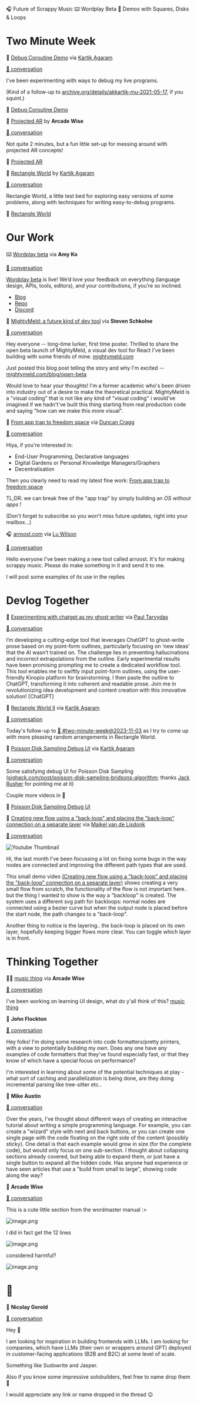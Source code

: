 <!--
.. title: Future of Coding Weekly 2023/11 Week 1
.. slug: future-of-coding-weekly-202311-week-1
.. date: 2023-11-05 23:09:47 UTC+01:00
.. tags: 
.. category: 
.. link: 
.. description: 
.. type: text
-->

🎧 Future of Scrappy Music ⌨️ Wordplay Beta 🎥 Demos with Squares, Disks & Loops

# Two Minute Week

🎥 [Debug Coroutine Demo](http://history.futureofcoding.org/history/msg_files/F06/F063QU4LCSE.webm) via [Kartik Agaram](http://akkartik.name/about)

[🧵 conversation](https://history.futureofcoding.org/history/weekly/2023/11/W1/two-minute-week.html#2023-11-01T06:07:08.191Z)

I've been experimenting with ways to debug my live programs.



(Kind of a follow-up to [archive.org/details/akkartik-mu-2021-05-17](https://archive.org/details/akkartik-mu-2021-05-17), if you squint.)

🎥 [Debug Coroutine Demo](http://history.futureofcoding.org/history/msg_files/F06/F063QU4LCSE.webm)

🎥 [Projected AR](http://history.futureofcoding.org/history/msg_files/F06/F063QPFPKDK.mp4) by **Arcade Wise**

[🧵 conversation](https://history.futureofcoding.org/history/weekly/2023/11/W1/two-minute-week.html#2023-11-01T15:54:22.446Z)

Not quite 2 minutes, but a fun little set-up for messing around with projected AR concepts!

🎥 [Projected AR](http://history.futureofcoding.org/history/msg_files/F06/F063QPFPKDK.mp4)

🎥 [Rectangle World](http://history.futureofcoding.org/history/msg_files/F06/F063WUUVB2A.webm) by [Kartik Agaram](http://akkartik.name/about)

[🧵 conversation](https://history.futureofcoding.org/history/weekly/2023/11/W1/two-minute-week.html#2023-11-03T05:43:33.638Z)

Rectangle World, a little test bed for exploring easy versions of some problems, along with techniques for writing easy-to-debug programs.

🎥 [Rectangle World](http://history.futureofcoding.org/history/msg_files/F06/F063WUUVB2A.webm)

# Our Work

⌨️ [Wordplay beta](https://wordplay.dev) via **Amy Ko**

[🧵 conversation](https://history.futureofcoding.org/history/weekly/2023/11/W1/share-your-work.html#2023-10-31T15:06:38.778Z)

[Wordplay beta](https://wordplay.dev) is live! We’d love your feedback on everything (language design, APIs, tools, editors), and your contributions, if you’re so inclined.



- [Blog](https://medium.com/bits-and-behavior/wordplay-accessible-language-inclusive-interactive-typography-e4b9027eaf10)
- [Repo](https://github.com/wordplaydev/wordplay)
- [Discord](https://discord.gg/Jh2Qq9husy)

🎨 [MightyMeld: a future kind of dev tool](https://www.mightymeld.com/) via **Steven Schkolne**

[🧵 conversation](https://history.futureofcoding.org/history/weekly/2023/11/W1/share-your-work.html#2023-11-01T19:43:40.599Z)

Hey everyone -- long-time lurker, first time poster. Thrilled to share the open beta launch of MightyMeld, a visual dev tool for React I've been building with some friends of mine. [mightymeld.com](https://www.mightymeld.com/)



Just posted this blog post telling the story and why I'm excited -- [mightymeld.com/blog/open-beta](https://mightymeld.com/blog/open-beta)



Would love to hear your thoughts! I'm a former academic who's been driven into industry out of a desire to make the theoretical practical. MightyMeld is a "visual coding" that is not like any kind of "visual coding" i would've imagined if we hadn't've built this thing starting from real production code and saying "how can we make this more visual".

📝 [From app trap to freedom space](https://duncancragg.substack.com/p/from-app-trap-to-freedom-space) via [Duncan Cragg](https://twitter.com/duncancragg)

[🧵 conversation](https://history.futureofcoding.org/history/weekly/2023/11/W1/share-your-work.html#2023-11-02T11:54:34.657Z)

Hiya, if you're interested in:






* End-User Programming, Declarative languages
* Digital Gardens or Personal Knowledge Managers/Graphers
* Decentralisation



Then you clearly need to read my latest fine work: [From app trap to freedom space](https://duncancragg.substack.com/p/from-app-trap-to-freedom-space)



TL;DR: we can break free of the "app trap" by simply building an  _OS without apps_ !



(Don't forget to subscribe so you won't miss future updates, right into your mailbox...)


🎧 [arroost.com](http://arroost.com) via [Lu Wilson](https://twitter.com/TodePond)

[🧵 conversation](https://history.futureofcoding.org/history/weekly/2023/11/W1/share-your-work.html#2023-11-03T18:35:14.363Z)

Hello everyone I've been making a new tool called arroost. It's for making scrappy music. Please do make something in it and send it to me.




I will post some examples of its use in the replies

# Devlog Together

📝 [Experimenting with chatgpt as my ghost writer](https://guitarvydas.github.io/2023/10/29/Experimenting-With-ChatGPT-As-My-Ghost-Writer.html) via [Paul Tarvydas](https://guitarvydas.github.io/2021/09/23/Manifesto.html)

[🧵 conversation](https://history.futureofcoding.org/history/weekly/2023/11/W1/devlog-together.html#2023-11-01T01:35:54.703Z)

I’m developing a cutting-edge tool that leverages ChatGPT to ghost-write prose based on my point-form outlines, particularly focusing on ‘new ideas’ that the AI wasn’t trained on. The challenge lies in preventing hallucinations and incorrect extrapolations from the outline. Early experimental results have been promising prompting me to create a dedicated workflow tool. This tool enables me to swiftly input point-form outlines, using the user-friendly Kinopio platform for brainstorming. I then paste the outline to ChatGPT, transforming it into coherent and readable prose. Join me in revolutionizing idea development and content creation with this innovative solution! [ChatGPT]

🎥 [Rectangle World II](http://history.futureofcoding.org/history/msg_files/F06/F0648SKJLPM.webm) via [Kartik Agaram](http://akkartik.name/about)

[🧵 conversation](https://history.futureofcoding.org/history/weekly/2023/11/W1/devlog-together.html#2023-11-04T05:25:11.054Z)

Today's follow-up to [💬 #two-minute-week@2023-11-03](./?fromDate=2023-10-31&toDate=2023-11-06&channel=two-minute-week&filter=#2023-11-03T05:43:33.638Z) as I try to come up with more pleasing random arrangements in Rectangle World.

🎥 [Poisson Disk Sampling Debug UI](http://history.futureofcoding.org/history/msg_files/F06/F0647F7ERFF.webm) via [Kartik Agaram](http://akkartik.name/about)

[🧵 conversation](https://history.futureofcoding.org/history/weekly/2023/11/W1/devlog-together.html#2023-11-05T04:52:05.534Z)

Some satisfying debug UI for Poisson Disk Sampling ([sighack.com/post/poisson-disk-sampling-bridsons-algorithm](https://sighack.com/post/poisson-disk-sampling-bridsons-algorithm); thanks [Jack Rusher](https://twitter.com/jackrusher) for pointing me at it)



Couple more videos in 🧵

🎥 [Poisson Disk Sampling Debug UI](http://history.futureofcoding.org/history/msg_files/F06/F0647F7ERFF.webm)

🎥 [Creating new flow using a "back-loop" and placing the "back-loop" connection on a separate layer](https://youtu.be/cnD-AlDQJDk) via [Maikel van de Lisdonk](https://www.devhelpr.com/)

[🧵 conversation](https://history.futureofcoding.org/history/weekly/2023/11/W1/devlog-together.html#2023-11-05T13:37:58.844Z)

![Youtube Thumbnail](https://img.youtube.com/vi/cnD-AlDQJDk/hqdefault.jpg)

Hi, the last month I've been focussing a lot on fixing some bugs in the way nodes are connected and improving the different path types that are used.



This small demo video [(Creating new flow using a "back-loop" and placing the "back-loop" connection on a separate layer)](https://youtu.be/cnD-AlDQJDk) shows creating a very small flow from scratch, the functionality of the flow is not important here.. but the thing I wanted to show is the way a "backloop" is created. The system uses a different svg path for backloops: normal nodes are connected using a bezier curve but when the output node is placed before the start node, the path changes to a "back-loop". 



Another thing to notice is the layering.. the back-loop is placed on its own layer, hopefully keeping bigger flows more clear. You can toggle which layer is in front. 


# Thinking Together

🧑‍🎨 [music thing](https://www.figma.com/proto/rOhbNvD6U1MEkM3zeznLeJ/music-thing?page-id=0%3A1&type=design&node-id=2-3&viewport=436%2C-512%2C0.9&t=mYfeXCUoQZiP9aDh-1&scaling=contain&starting-point-node-id=2%3A3&mode=design) via **Arcade Wise**

[🧵 conversation](https://history.futureofcoding.org/history/weekly/2023/11/W1/thinking-together.html#2023-10-30T14:55:56.638Z)

I've been working on learning UI design, what do y'all think of this?  [music thing](https://www.figma.com/proto/rOhbNvD6U1MEkM3zeznLeJ/music-thing?page-id=0%3A1&type=design&node-id=2-3&viewport=436%2C-512%2C0.9&t=mYfeXCUoQZiP9aDh-1&scaling=contain&starting-point-node-id=2%3A3&mode=design)


💬 **John Flockton**

[🧵 conversation](https://history.futureofcoding.org/history/weekly/2023/11/W1/thinking-together.html#2023-11-02T17:27:38.130Z)

Hey folks! I'm doing some research into code formatters/pretty printers, with a view to potentially building my own. Does any one have any examples of code formatters that they've found especially fast, or that they know of which have a special focus on performance?



I'm interested in learning about some of the potential techniques at play - what sort of caching and parallelization is being done, are they doing incremental parsing like tree-sitter etc..

💬 **Mike Austin**

[🧵 conversation](https://history.futureofcoding.org/history/weekly/2023/11/W1/thinking-together.html#2023-11-02T19:37:50.722Z)

Over the years, I've thought about different ways of creating an interactive tutorial about writing a simple programming language. For example, you can create a "wizard" style with next and back buttons, or you can create one single page with the code floating on the right side of the content (possibly sticky). One detail is that each example would grow in size (for the complete code), but would only focus on one sub-section. I thought about collapsing sections already covered, but being able to expand them, or just have a single button to expand all the hidden code. Has anyone had experience or have seen articles that use a "build from small to large", showing code along the way?


💬 **Arcade Wise**

[🧵 conversation](https://history.futureofcoding.org/history/weekly/2023/11/W1/linking-together.html#2023-11-04T00:48:42.654Z)

This is a cute little section from the wordmaster manual :>


![image.png](http://history.futureofcoding.org/history/msg_files/F06/F064MA50997.png)

I did in fact get the 12 lines

![image.png](http://history.futureofcoding.org/history/msg_files/F06/F063U53HMGF.png)

considered harmful?

![image.png](http://history.futureofcoding.org/history/msg_files/F06/F0648K1M0KV.png)

# 🤖

💬 **Nicolay Gerold**

[🧵 conversation](https://history.futureofcoding.org/history/weekly/2023/11/W1/of-ai.html#2023-10-30T11:27:49.861Z)

Hey 🙂



I am looking for inspiration in building frontends with LLMs. I am looking for companies, which have LLMs (their own or wrappers around GPT) deployed in customer-facing applications (B2B and B2C) at some level of scale.



Something like Sudowrite and Jasper.



Also if you know some impressive solobuilders, feel free to name drop them 🙂



I would appreciate any link or name dropped in the thread 😉

